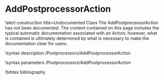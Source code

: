 <!-- MOOSE Documentation Stub: Remove this when content is added. -->

# AddPostprocessorAction

!alert construction title=Undocumented Class
The AddPostprocessorAction has not been documented. The content contained on this page includes the
typical automatic documentation associated with an Action; however, what is contained is ultimately
determined by what is necessary to make the documentation clear for users.

!syntax description /Postprocessors/AddPostprocessorAction

!syntax parameters /Postprocessors/AddPostprocessorAction

!bibtex bibliography
